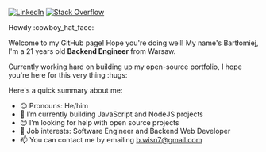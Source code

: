 <a href="https://www.linkedin.com/in/wisieneu/" target="_blank"><img alt="LinkedIn" src="https://img.shields.io/badge/LinkedIn-0077B5?style=for-the-badge&logo=linkedin&logoColor=white"></a>
<a href="https://stackoverflow.com/users/18636312/wisie"><img alt="Stack Overflow" src="https://img.shields.io/badge/Stack_Overflow-FE7A16?style=for-the-badge&logo=stack-overflow&logoColor=white"></img></a>

<p> Howdy :cowboy_hat_face: </p>
<p> Welcome to my GitHub page! Hope you're doing well! My name's Bartłomiej, I'm a 21 years old <strong>Backend Engineer</strong> from Warsaw.</p>
<p> Currently working hard on building up my open-source portfolio, I hope you're here for this very thing :hugs:</p>

Here's a quick summary about me:

- 😊 Pronouns: He/him
- 💭 I’m currently building JavaScript and NodeJS projects
- 😊 I’m looking for help with open source projects
- 💼 Job interests: Software Engineer and Backend Web Developer
- 📫 You can contact me by emailing b.wisn7@gmail.com

